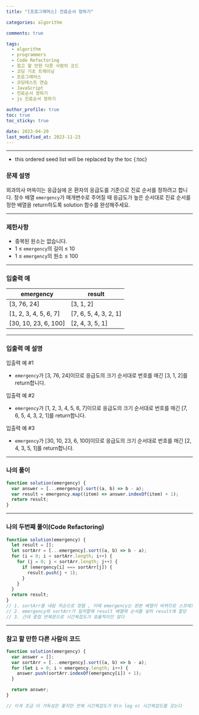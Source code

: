 ```yaml
---
title: "[프로그래머스] 진료순서 정하기"

categories: algorithm

comments: true

tags:
  - algorithm
  - programmers
  - Code Refactoring
  - 참고 할 만한 다른 사람의 코드
  - 코딩 기초 트레이닝
  - 프로그래머스
  - 코딩테스트 연습
  - JavaScript
  - 진료순서 정하기
  - js 진료순서 정하기

author_profile: true
toc: true
toc_sticky: true

date: 2023-04-20
last_modified_at: 2023-11-23
---
```


---

<!-- prettier-ignore -->
* this ordered seed list will be replaced by the toc 
{:toc}

### 문제 설명

외과의사 머쓱이는 응급실에 온 환자의 응급도를 기준으로 진료 순서를 정하려고 합니다. 정수 배열 `emergency`가 매개변수로 주어질 때 응급도가 높은 순서대로 진료 순서를 정한 배열을 return하도록 solution 함수를 완성해주세요.

---

### 제한사항

- 중복된 원소는 없습니다.
- 1 ≤ `emergency`의 길이 ≤ 10
- 1 ≤ `emergency`의 원소 ≤ 100

---

### 입출력 예

| emergency             | result                |
| --------------------- | --------------------- |
| [3, 76, 24]           | [3, 1, 2]             |
| [1, 2, 3, 4, 5, 6, 7] | [7, 6, 5, 4, 3, 2, 1] |
| [30, 10, 23, 6, 100]  | [2, 4, 3, 5, 1]       |

---

### 입출력 예 설명

입출력 예 #1

- `emergency`가 [3, 76, 24]이므로 응급도의 크기 순서대로 번호를 매긴 [3, 1, 2]를 return합니다.

입출력 예 #2

- `emergency`가 [1, 2, 3, 4, 5, 6, 7]이므로 응급도의 크기 순서대로 번호를 매긴 [7, 6, 5, 4, 3, 2, 1]를 return합니다.

입출력 예 #3

- `emergency`가 [30, 10, 23, 6, 100]이므로 응급도의 크기 순서대로 번호를 매긴 [2, 4, 3, 5, 1]를 return합니다.

---

### 나의 풀이

```jsx
function solution(emergency) {
  var answer = [...emergency].sort((a, b) => b - a);
  var result = emergency.map((item) => answer.indexOf(item) + 1);
  return result;
}
```

---

### 나의 두번째 풀이(Code Refactoring)

```jsx
function solution(emergency) {
  let result = [];
  let sortArr = [...emergency].sort((a, b) => b - a);
  for (i = 0; i < sortArr.length; i++) {
    for (j = 0; j < sortArr.length; j++) {
      if (emergency[i] === sortArr[j]) {
        result.push(j + 1);
      }
    }
  }
  return result;
}
// 1. sortArr를 내림 차순으로 정렬 , 이때 emergency는 원본 배열이 바뀌므로 스프레드 연산자를 사용한다
// 2. emergency와 sortArr가 일치할때 result 배열에 순서를 넣어 result에 할당
// 3. 근데 중첩 반복문으로 시간복잡도가 효율적이진 않다
```

---

### 참고 할 만한 다른 사람의 코드

```jsx
function solution(emergency) {
  var answer = [];
  var sortArr = [...emergency].sort((a, b) => b - a);
  for (let i = 0; i < emergency.length; i++) {
    answer.push(sortArr.indexOf(emergency[i]) + 1);
  }

  return answer;
}

// 이게 조금 더 가독성은 좋지만 전체 시간복잡도가 O(n log n) 시간복잡도를 갖는다
```
